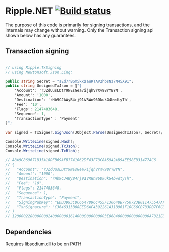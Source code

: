 # Ripple.NET [![Build status](https://ci.appveyor.com/api/projects/status/w1jnx38oreo35a6b?svg=true)](https://ci.appveyor.com/project/sublimator/ripple-dot-net)

The purpose of this code is primarily for signing transactions, and the
internals may change without warning. Only the Transaction signing api shown
below has any guarantees.

## Transaction signing

```c#

// using Ripple.TxSigning
// using Newtonsoft.Json.Linq;

public string Secret = "sEd7rBGm5kxzauRTAV2hbsNz7N45X91";
public string UnsignedTxJson = @"{
    'Account': 'rJZdUusLDtY9NEsGea7ijqhVrXv98rYBYN',
    'Amount': '1000',
    'Destination': 'rHb9CJAWyB4rj91VRWn96DkukG4bwdtyTh',
    'Fee': '10',
    'Flags': 2147483648,
    'Sequence': 1,
    'TransactionType' : 'Payment'
}";

var signed = TxSigner.SignJson(JObject.Parse(UnsignedTxJson), Secret);

Console.WriteLine(signed.Hash);
Console.WriteLine(signed.TxJson);
Console.WriteLine(signed.TxBlob);

// A8A9C869671D35A18DFB69AFB7741062DF43F73C8A5942AD94EE58ED31477AC6
// {
//   "Account": "rJZdUusLDtY9NEsGea7ijqhVrXv98rYBYN",
//   "Amount": "1000",
//   "Destination": "rHb9CJAWyB4rj91VRWn96DkukG4bwdtyTh",
//   "Fee": "10",
//   "Flags": 2147483648,
//   "Sequence": 1,
//   "TransactionType": "Payment",
//   "SigningPubKey": "EDD3993CDC6647896C455F136648B7750723B011475547AF60691AA3D7438E021D",
//   "TxnSignature": "C3646313B08EED6AF4392261A31B961F10C66CB733DB7F6CD9EAB079857834C8B0334270A2C037E63CDCCC1932E0832882B7B7066ECD2FAEDEB4A83DF8AE6303"
// }
// 120000228000000024000000016140000000000003E868400000000000000A7321EDD3993CDC6647896C455F136648B7750723B011475547AF60691AA3D7438E021D7440C3646313B08EED6AF4392261A31B961F10C66CB733DB7F6CD9EAB079857834C8B0334270A2C037E63CDCCC1932E0832882B7B7066ECD2FAEDEB4A83DF8AE63038114C0A5ABEF242802EFED4B041E8F2D4A8CC86AE3D18314B5F762798A53D543A014CAF8B297CFF8F2F937E8

```

## Dependencies

Requires libsodium.dll to be on PATH
